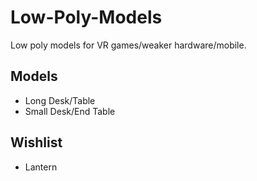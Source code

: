 # Low-Poly-Models
Low poly models for VR games/weaker hardware/mobile.
## Models
- Long Desk/Table
- Small Desk/End Table

## Wishlist
- Lantern
